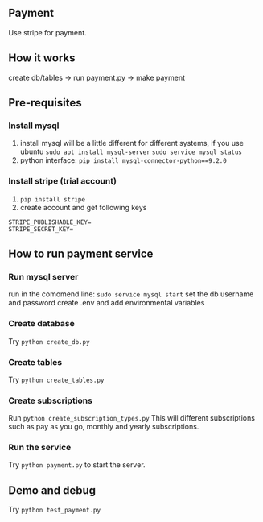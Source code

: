 ## Payment

Use stripe for payment.

## How it works

create db/tables -> run payment.py -> make payment


## Pre-requisites

### Install mysql

1. install mysql will be a little different for different systems, if you use ubuntu
    `sudo apt install mysql-server`
    `sudo service mysql status`
2. python interface: `pip install mysql-connector-python==9.2.0`

### Install stripe (trial account)
1. `pip install stripe`
2.  create account and get following keys
```
STRIPE_PUBLISHABLE_KEY=
STRIPE_SECRET_KEY=
```


## How to run payment service

### Run mysql server
run in the comomend line: `sudo service mysql start`
set the db username and password
create .env and add environmental variables

### Create database
Try `python create_db.py`

### Create tables
Try `python create_tables.py`


### Create subscriptions
Run `python create_subscription_types.py`
This will different subscriptions such as pay as you go, monthly and yearly subscriptions.


### Run the service
Try `python payment.py` to start the server.


## Demo and debug
Try `python test_payment.py`

